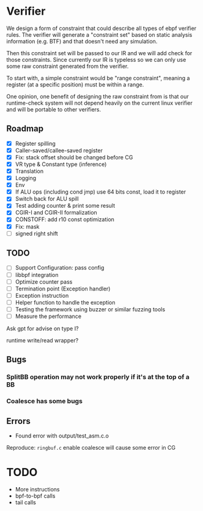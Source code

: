 # Verifier

We design a form of constraint that could describe all types of ebpf verifier rules. The verifier will generate a "constraint set" based on static analysis information (e.g. BTF) and that doesn't need any simulation.

Then this constraint set will be passed to our IR and we will add check for those constraints. Since currently our IR is typeless so we can only use some raw constraint generated from the verifier.

To start with, a simple constraint would be "range constraint", meaning a register (at a specific position) must be within a range.

One opinion, one benefit of designing the raw constraint from is that our runtime-check system will not depend heavily on the current linux verifier and will be portable to other verifiers.

## Roadmap

- [x] Register spilling
- [x] Caller-saved/callee-saved register
- [x] Fix: stack offset should be changed before CG
- [x] VR type & Constant type (inference)
- [x] Translation
- [x] Logging
- [x] Env
- [x] If ALU ops (including cond jmp) use 64 bits const, load it to register
- [x] Switch back for ALU spill
- [x] Test adding counter & print some result
- [x] CGIR-I and CGIR-II formalization
- [x] CONSTOFF: add r10 const optimization
- [x] Fix: mask
- [ ] signed right shift

## TODO

- [ ] Support Configuration: pass config
- [ ] libbpf integration
- [ ] Optimize counter pass
- [ ] Termination point (Exception handler)
- [ ] Exception instruction
- [ ] Helper function to handle the exception
- [ ] Testing the framework using buzzer or similar fuzzing tools
- [ ] Measure the performance

Ask gpt for advise on type I?

runtime write/read wrapper?

## Bugs

### SplitBB operation may not work properly if it's at the top of a BB

### Coalesce has some bugs

## Errors

- Found error with output/test_asm.c.o

Reproduce: `ringbuf.c` enable coalesce will cause some error in CG

# TODO

- More instructions
- bpf-to-bpf calls
- tail calls

